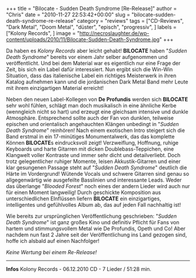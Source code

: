 +++
title = "Bilocate - Sudden Death Syndrome [Re-Release]"
author = "Chris"
date = "2010-11-27 22:53:42+00:00"
slug = "bilocate-sudden-death-syndrome-re-release"
category = "reviews"
tags = ["CD-Reviews", "Dark Metal", "Doom Metal", "düster", "episch", "progressiv", ]
labels = ["Kolony Records", ]
image = "http://necroslaughter.de/wp-content/uploads/2010/11/Bilocate-Sudden-Death-Syndrome.jpg"
+++

Da haben es _Kolony Records_ aber leicht gehabt! **BILOCATE** haben "_Sudden Death Syndrome_" bereits vor einem Jahr selber aufgenommen und veröffentlicht. Und bei dem Material war es eigentlich nur eine Frage der Zeit, bis sich ein Label dafür interessiert. Nun ergibt sich die Win-Win Situation, dass das italienische Label ein richtiges Meisterwerk in ihren Katalog aufnehmen kann und die jordanischen Dark Metal Band mehr Leute mit ihrem einzigartigen Material erreicht!

Neben den neuen Label-Kollegen von **De Profundis** werden sich **BILOCATE** sehr wohl fühlen, schlägt man doch musikalisch in eine ähnliche Kerbe (wenngleich nicht so hart) und erzeugt eine gleichsam intensive und dunkle Atmosphäre. Entsprechend sollte auch der Fan von dunklen, teilweise epischen und orientalisch angehauchten Klängen unbedingt in "_Sudden Death Syndrome_" reinhören! Nach einem exotischen Intro steigert sich die Band erstmal in ein 17-minütiges Monumentalwerk, das das komplette Können **BILOCATE**s eindrucksvoll zeigt! Verzweiflung, Hoffnung, ruhige Keyboards und harte Gitarren mit dicken Doublebass-Teppichen, eine Klangwelt voller Kontraste und immer sehr dicht und detailverliebt. Doch trotz gelegentlicher ruhiger Momente, leisen Akkustik-Gitarren und einer klar gesungenen Passage steht auf "_Sudden Death Syndrome_" deutlich die Härte im Vordergrund! Wütende Vocals und schwere Gitarren sind genau so allgegenwärtig wie ausgefeilte Basslinien und interessante Leads. Weder das überlange "_Blooded Forest_" noch eines der andern Lieder wird auch nur für einen Moment langweilig!  Durch geschickte Komposition aus unterschiedlichen EInflüssen liefern **BILOCATE** ein einzigartiges, intelligentes und gefühlvolles Album ab, das auf jeden Fall nachhaltig ist!

Wie bereits zur ursprünglichen Veröffentlichung geschrieben: "_Sudden Death Syndrome_" ist ganz großes Kino und definitiv Pflicht für Fans von hartem und stimmungsvollem Metal wie De Profundis, Opeth und Co! Aber nachdem nun fast 2 Jahre seit der Veröffentlichung ins Land gezogen sind, hoffe ich alsbald auf einen Nachfolger!

_Keine Wertung bei einem Re-Release!_



---
**Infos**
Kolony Records - 06.12.2010
CD - 7 Lieder / 51:28 min.
